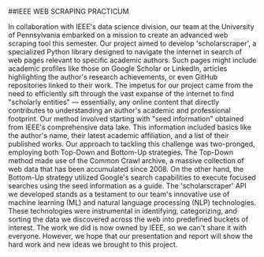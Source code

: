 ##IEEE WEB SCRAPING PRACTICUM

In collaboration with IEEE's data science division, our team at the University of Pennsylvania embarked on a mission to create an advanced web scraping tool this semester. Our project aimed to develop 'scholarscraper', a specialized Python library designed to navigate the internet in search of web pages relevant to specific academic authors. Such pages might include academic profiles like those on Google Scholar or LinkedIn, articles highlighting the author's research achievements, or even GitHub repositories linked to their work.
The impetus for our project came from the need to efficiently sift through the vast expanse of the internet to find "scholarly entities" — essentially, any online content that directly contributes to understanding an author's academic and professional footprint. Our method involved starting with "seed information" obtained from IEEE's comprehensive data lake. This information included basics like the author's name, their latest academic affiliation, and a list of their published works.
Our approach to tackling this challenge was two-pronged, employing both Top-Down and Bottom-Up strategies. The Top-Down method made use of the Common Crawl archive, a massive collection of web data that has been accumulated since 2008. On the other hand, the Bottom-Up strategy utilized Google's search capabilities to execute focused searches using the seed information as a guide.
The 'scholarscraper' API we developed stands as a testament to our team's innovative use of machine learning (ML) and natural language processing (NLP) technologies. These technologies were instrumental in identifying, categorizing, and sorting the data we discovered across the web into predefined buckets of interest.
The work we did is now owned by IEEE, so we can't share it with everyone. However, we hope that our presentation and report will show the hard work and new ideas we brought to this project.





